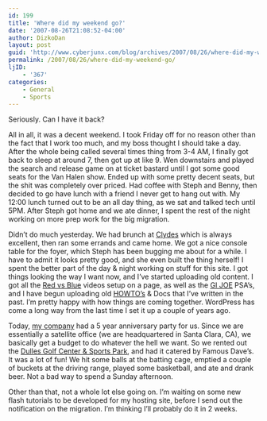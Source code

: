 ```yaml
---
id: 199
title: 'Where did my weekend go?'
date: '2007-08-26T21:08:52-04:00'
author: DizkoDan
layout: post
guid: 'http://www.cyberjunx.com/blog/archives/2007/08/26/where-did-my-weekend-go/'
permalink: /2007/08/26/where-did-my-weekend-go/
ljID:
    - '367'
categories:
    - General
    - Sports
---
```


Seriously. Can I have it back?

All in all, it was a decent weekend. I took Friday off for no reason other than the fact that I work too much, and my boss thought I should take a day. After the whole being called several times thing from 3-4 AM, I finally got back to sleep at around 7, then got up at like 9. Wen downstairs and played the search and release game on at ticket bastard until I got some good seats for the Van Halen show. Ended up with some pretty decent seats, but the shit was completely over priced. Had coffee with Steph and Benny, then decided to go have lunch with a friend I never get to hang out with. My 12:00 lunch turned out to be an all day thing, as we sat and talked tech until 5PM. After Steph got home and we ate dinner, I spent the rest of the night working on more prep work for the big migration.

Didn’t do much yesterday. We had brunch at [Clydes](http://www.clydes.com/main/RestaurantsDetail.cfm?Restaurant=Willow_Creek_Farm&Section=Main) which is always excellent, then ran some errands and came home. We got a nice console table for the foyer, which Steph has been bugging me about for a while. I have to admit it looks pretty good, and she even built the thing herself! I spent the better part of the day &amp; night working on stuff for this site. I got things looking the way I want now, and I’ve started uploading old content. I got all the [Red vs Blue](http://www.cyberjunx.com/blog/rvb/) videos setup on a page, as well as the [GI JOE](http://www.cyberjunx.com/blog/gijoe/) PSA’s, and I have begun uploading old [HOWTO’s](http://www.cyberjunx.com/blog/howtos/) &amp; Docs that I’ve written in the past. I’m pretty happy with how things are coming together. WordPress has come a long way from the last time I set it up a couple of years ago.

Today, [my company](http://www.opsource.net) had a 5 year anniversary party for us. Since we are essentially a satellite office (we are headquartered in Santa Clara, CA), we basically get a budget to do whatever the hell we want. So we rented out the [Dulles Golf Center &amp; Sports Park](http://www.dullesgolfcenter.com), and had it catered by Famous Dave’s. It was a lot of fun! We hit some balls at the batting cage, emptied a couple of buckets at the driving range, played some basketball, and ate and drank beer. Not a bad way to spend a Sunday afternoon.

Other than that, not a whole lot else going on. I’m waiting on some new flash tutorials to be developed for my hosting site, before I send out the notification on the migration. I’m thinking I’ll probably do it in 2 weeks.